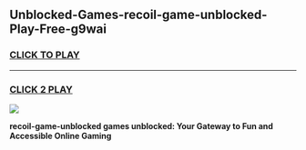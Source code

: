 
## Unblocked-Games-recoil-game-unblocked-Play-Free-g9wai
<h3>
<a href="https://premium76.site?title=recoil-game-unblocked&ref=19M">CLICK TO PLAY</a></h3>
<hr>

<h3>
<a href="https://premium76.site?title=recoil-game-unblocked&ref=19M">CLICK 2 PLAY</a>
  
</h3>

<a href="https://premium76.site?title=recoil-game-unblocked&ref=19M"><img src="https://clearcache.store/games.png"></a>


**recoil-game-unblocked games unblocked: Your Gateway to Fun and Accessible Online Gaming**
